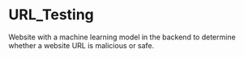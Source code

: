 # URL_Testing
Website with a machine learning model in the backend to determine whether a website URL is malicious or safe.
